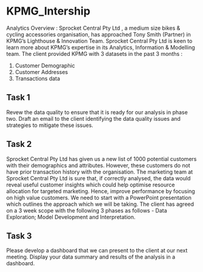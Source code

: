# KPMG_Intership
Analytics Overview :
Sprocket Central Pty Ltd , a medium size bikes & cycling accessories organisation, has approached Tony Smith (Partner) in KPMG’s Lighthouse & Innovation Team. Sprocket Central Pty Ltd is keen to learn more about KPMG’s expertise in its Analytics, Information & Modelling team. The client provided KPMG with 3 datasets in the past 3 months :
1. Customer Demographic
2. Customer Addresses
3. Transactions data

## Task 1 
Revew the data quality to ensure that it is ready for our analysis in phase two. Draft an email to the client identifying the data quality issues and strategies to mitigate these issues.

## Task 2 
Sprocket Central Pty Ltd has given us a new list of 1000 potential customers with their demographics and attributes. However, these customers do not have prior transaction history with the organisation. The marketing team at Sprocket Central Pty Ltd is sure that, if correctly analysed, the data would reveal useful customer insights which could help optimise resource allocation for targeted marketing. Hence, improve performance by focusing on high value customers. We need to start with a PowerPoint presentation which outlines the approach which we will be taking. The client has agreed on a 3 week scope with the following 3 phases as follows - Data Exploration; Model Development and Interpretation.

## Task 3 
Please develop a dashboard that we can present to the client at our next meeting. Display your data summary and results of the analysis in a dashboard.
